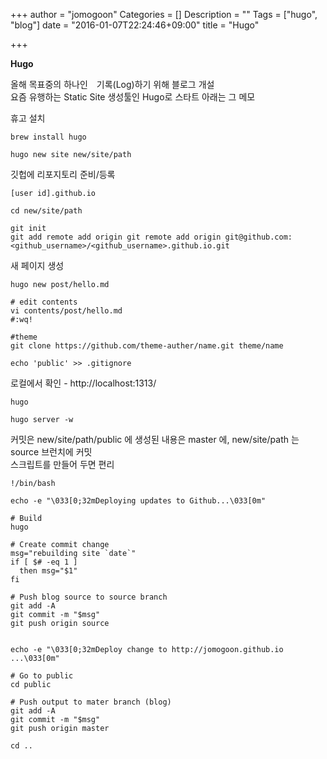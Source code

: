 +++
author = "jomogoon"
Categories = []
Description = ""
Tags = ["hugo", "blog"]
date = "2016-01-07T22:24:46+09:00"
title = "Hugo"

+++

**Hugo**

올해 목표중의 하나인　기록(Log)하기 위해 블로그 개설  
요즘 유행하는 Static Site 생성툴인 Hugo로 스타트
아래는 그 메모  

휴고 설치  
```
brew install hugo

hugo new site new/site/path 

```

깃헙에 리포지토리 준비/등록  
```
[user id].github.io
 
cd new/site/path 

git init
git add remote add origin git remote add origin git@github.com:<github_username>/<github_username>.github.io.git 

```

새 페이지 생성  
```
hugo new post/hello.md

# edit contents
vi contents/post/hello.md
#:wq!

#theme
git clone https://github.com/theme-auther/name.git theme/name

echo 'public' >> .gitignore

```


로컬에서 확인 - http://localhost:1313/  
```
hugo

hugo server -w
```

커밋은 new/site/path/public 에 생성된 내용은 master 에, new/site/path 는 source 브런치에 커밋   
스크립트를 만들어 두면 편리  
```
!/bin/bash

echo -e "\033[0;32mDeploying updates to Github...\033[0m"

# Build
hugo

# Create commit change
msg="rebuilding site `date`"
if [ $# -eq 1 ]
  then msg="$1"
fi

# Push blog source to source branch
git add -A
git commit -m "$msg"
git push origin source


echo -e "\033[0;32mDeploy change to http://jomogoon.github.io ...\033[0m"

# Go to public
cd public

# Push output to mater branch (blog)
git add -A
git commit -m "$msg"
git push origin master

cd ..
```






